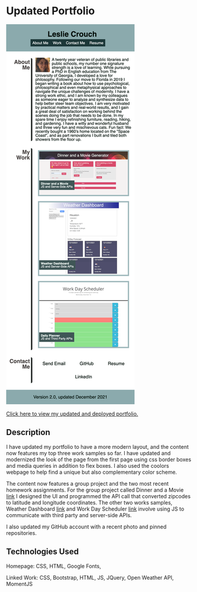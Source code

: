 
# Updated Portfolio

![screenshot](./assets/images/screenshot-updated-portfolio.png)

[Click here to view my updated and deployed portfolio.](https://tripledawg.github.io/updated-portfolio/)

## Description   

I have updated my portfolio to have a more modern layout, and the content now features my top three work samples so far. I have updated and modernized the look of the page from the first page using css border boxes and media queries in addition to flex boxes. I also used the coolors webpage to help find a unique but also complementary color scheme. 

The content now features a group project and the two most recent homework assignments.  For the  group project called Dinner and a Movie [link](https://github.com/hak9292/dinner-and-a-movie) I designed the UI and programmed the API call that converted zipcodes to latitude and longitude coordinates.  The other two works samples, Weather Dashboard [link](https://github.com/tripledawg/weather-dashboard-using-server-side-APIs) and Work Day Scheduler [link](https://github.com/tripledawg/05-Third-Party-APIs-Work-Day-Scheduler) involve using JS to communicate with third party and server-side
APIs. 
  
I also updated my GitHub account with a recent photo and pinned repositories.

## Technologies Used

Homepage: CSS, HTML, Google Fonts, 

Linked Work: CSS, Bootstrap, HTML, JS, JQuery, Open Weather API, MomentJS





